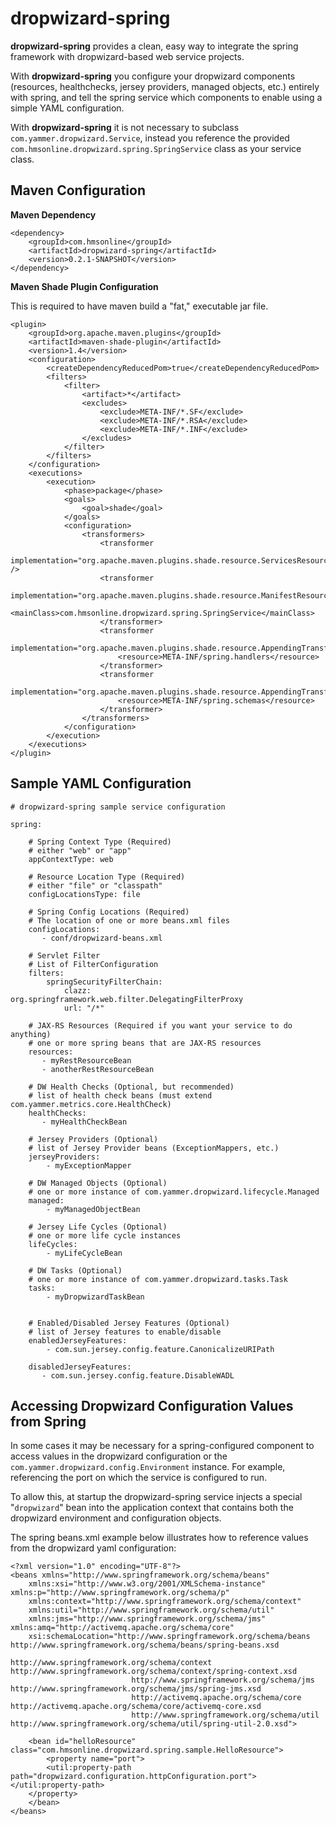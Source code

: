 dropwizard-spring
=================

**dropwizard-spring** provides a clean, easy way to integrate the spring framework with dropwizard-based web service projects.

With **dropwizard-spring** you configure your dropwizard components (resources, healthchecks, jersey providers, managed objects, etc.) 
entirely with spring, and tell the spring service which components to enable using a simple YAML configuration.

With **dropwizard-spring** it is not necessary to subclass `com.yammer.dropwizard.Service`, instead you reference the provided 
`com.hmsonline.dropwizard.spring.SpringService` class as  your service class.


## Maven Configuration

**Maven Dependency**

	<dependency>
		<groupId>com.hmsonline</groupId>
		<artifactId>dropwizard-spring</artifactId>
		<version>0.2.1-SNAPSHOT</version>
	</dependency>

**Maven Shade Plugin Configuration**

This is required to have maven build a "fat," executable jar file.

	<plugin>
		<groupId>org.apache.maven.plugins</groupId>
		<artifactId>maven-shade-plugin</artifactId>
		<version>1.4</version>
		<configuration>
			<createDependencyReducedPom>true</createDependencyReducedPom>
			<filters>
				<filter>
					<artifact>*</artifact>
					<excludes>
						<exclude>META-INF/*.SF</exclude>
						<exclude>META-INF/*.RSA</exclude>
						<exclude>META-INF/*.INF</exclude>
					</excludes>
				</filter>
			</filters>
		</configuration>
		<executions>
			<execution>
				<phase>package</phase>
				<goals>
					<goal>shade</goal>
				</goals>
				<configuration>
					<transformers>
						<transformer
							implementation="org.apache.maven.plugins.shade.resource.ServicesResourceTransformer" />
						<transformer
							implementation="org.apache.maven.plugins.shade.resource.ManifestResourceTransformer">
							<mainClass>com.hmsonline.dropwizard.spring.SpringService</mainClass>
						</transformer>
						<transformer
							implementation="org.apache.maven.plugins.shade.resource.AppendingTransformer">
							<resource>META-INF/spring.handlers</resource>
						</transformer>
						<transformer
							implementation="org.apache.maven.plugins.shade.resource.AppendingTransformer">
							<resource>META-INF/spring.schemas</resource>
						</transformer>
					</transformers>
				</configuration>
			</execution>
		</executions>
	</plugin>

## Sample YAML Configuration

	# dropwizard-spring sample service configuration

	spring:

        # Spring Context Type (Required)
        # either "web" or "app"
        appContextType: web

        # Resource Location Type (Required)
        # either "file" or "classpath"
	    configLocationsType: file
    
	    # Spring Config Locations (Required)
	    # The location of one or more beans.xml files
	    configLocations:
	       - conf/dropwizard-beans.xml

        # Servlet Filter
        # List of FilterConfiguration
        filters:
            springSecurityFilterChain:
                clazz: org.springframework.web.filter.DelegatingFilterProxy
                url: "/*"

	    # JAX-RS Resources (Required if you want your service to do anything)
	    # one or more spring beans that are JAX-RS resources
	    resources:
	       - myRestResourceBean
	       - anotherRestResourceBean
	
	    # DW Health Checks (Optional, but recommended)
	    # list of health check beans (must extend com.yammer.metrics.core.HealthCheck)
	    healthChecks:
	       - myHealthCheckBean
	
	    # Jersey Providers (Optional)
	    # list of Jersey Provider beans (ExceptionMappers, etc.)
	    jerseyProviders:
	        - myExceptionMapper
	
	    # DW Managed Objects (Optional)
	    # one or more instance of com.yammer.dropwizard.lifecycle.Managed
	    managed:
	        - myManagedObjectBean
	
	    # Jersey Life Cycles (Optional)
	    # one or more life cycle instances
	    lifeCycles:
	        - myLifeCycleBean
	    
	    # DW Tasks (Optional)
	    # one or more instance of com.yammer.dropwizard.tasks.Task
	    tasks:
	        - myDropwizardTaskBean
       

        # Enabled/Disabled Jersey Features (Optional)
        # list of Jersey features to enable/disable
        enabledJerseyFeatures:
            - com.sun.jersey.config.feature.CanonicalizeURIPath

	    disabledJerseyFeatures:
	       - com.sun.jersey.config.feature.DisableWADL


## Accessing Dropwizard Configuration Values from Spring
In some cases it may be necessary for a spring-configured component to access values in the dropwizard configuration
or the `com.yammer.dropwizard.config.Environment` instance. For example, referencing the port on which the service is configured to run.

To allow this, at startup the dropwizard-spring service injects a special "`dropwizard`" bean into the application context that contains both the dropwizard environment and configuration objects.

The spring beans.xml example below illustrates how to reference values from the dropwizard yaml configuration:

	<?xml version="1.0" encoding="UTF-8"?>
	<beans xmlns="http://www.springframework.org/schema/beans"
		xmlns:xsi="http://www.w3.org/2001/XMLSchema-instance" xmlns:p="http://www.springframework.org/schema/p"
		xmlns:context="http://www.springframework.org/schema/context"
		xmlns:util="http://www.springframework.org/schema/util"
		xmlns:jms="http://www.springframework.org/schema/jms" xmlns:amq="http://activemq.apache.org/schema/core"
		xsi:schemaLocation="http://www.springframework.org/schema/beans http://www.springframework.org/schema/beans/spring-beans.xsd
	                           http://www.springframework.org/schema/context http://www.springframework.org/schema/context/spring-context.xsd
	                           http://www.springframework.org/schema/jms http://www.springframework.org/schema/jms/spring-jms.xsd
	                           http://activemq.apache.org/schema/core http://activemq.apache.org/schema/core/activemq-core.xsd
	                           http://www.springframework.org/schema/util http://www.springframework.org/schema/util/spring-util-2.0.xsd">

		<bean id="helloResource" class="com.hmsonline.dropwizard.spring.sample.HelloResource">
			<property name="port">
			<util:property-path path="dropwizard.configuration.httpConfiguration.port"></util:property-path>
		</property>
		</bean>
	</beans>

